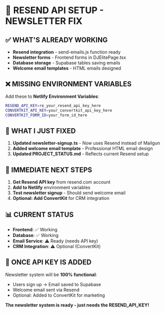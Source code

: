 # 🚀 RESEND API SETUP - NEWSLETTER FIX

## ✅ WHAT'S ALREADY WORKING
- **Resend integration** - send-emails.js function ready
- **Newsletter forms** - Frontend forms in DJElitePage.tsx
- **Database storage** - Supabase tables saving emails
- **Welcome email templates** - HTML emails designed

## ❌ MISSING ENVIRONMENT VARIABLES

Add these to **Netlify Environment Variables**:

```bash
RESEND_API_KEY=re_your_resend_api_key_here
CONVERTKIT_API_KEY=your_convertkit_api_key_here  
CONVERTKIT_FORM_ID=your_form_id_here
```

## 🔧 WHAT I JUST FIXED
1. **Updated newsletter-signup.ts** - Now uses Resend instead of Mailgun
2. **Added welcome email template** - Professional HTML email design
3. **Updated PROJECT_STATUS.md** - Reflects current Resend setup

## 🎯 IMMEDIATE NEXT STEPS
1. **Get Resend API key** from resend.com account
2. **Add to Netlify** environment variables
3. **Test newsletter signup** - Should send welcome email
4. **Optional: Add ConvertKit** for CRM integration

## 📊 CURRENT STATUS
- **Frontend**: ✅ Working
- **Database**: ✅ Working  
- **Email Service**: ⚠️ Ready (needs API key)
- **CRM Integration**: ⚠️ Optional (ConvertKit)

## 🚀 ONCE API KEY IS ADDED
Newsletter system will be **100% functional**:
- Users sign up → Email saved to Supabase
- Welcome email sent via Resend
- Optional: Added to ConvertKit for marketing

**The newsletter system is ready - just needs the RESEND_API_KEY!**